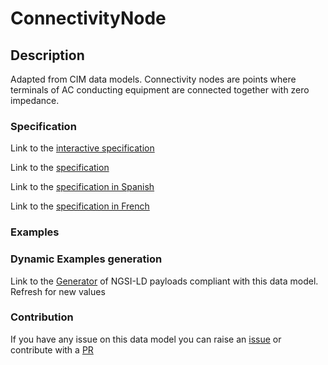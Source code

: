 # ConnectivityNode

## Description 

Adapted from CIM data models. Connectivity nodes are points where terminals of AC conducting equipment are connected together with zero impedance.
### Specification

Link to the [interactive specification](https://swagger.lab.fiware.org/?url=https://smart-data-models.github.io/dataModel.EnergyCIM/ConnectivityNode/swagger.yaml)

Link to the [specification](https://smart-data-models.github.io/dataModel.EnergyCIM/ConnectivityNode/doc/spec.md)

Link to the [specification in Spanish](https://smart-data-models.github.io/dataModel.EnergyCIM/ConnectivityNode/doc/spec_ES.md)

Link to the [specification in French](https://smart-data-models.github.io/dataModel.EnergyCIM/ConnectivityNode/doc/spec_FR.md)
### Examples
### Dynamic Examples generation

Link to the [Generator](https://smartdatamodels.org/extra/ngsi-ld_generator_v0.91.php?schemaUrl=https://raw.githubusercontent.com/smart-data-models/dataModel.EnergyCIM/master/ConnectivityNode/schema.json&email=info@smartdatamodels.org) of NGSI-LD payloads compliant with this data model. Refresh for new values
### Contribution

 If you have any issue on this data model you can raise an [issue](https://github.com/smart-data-models/dataModel.EnergyCIM/issues)  or contribute with a [PR](https://github.com/smart-data-models/dataModel.EnergyCIM/pulls)